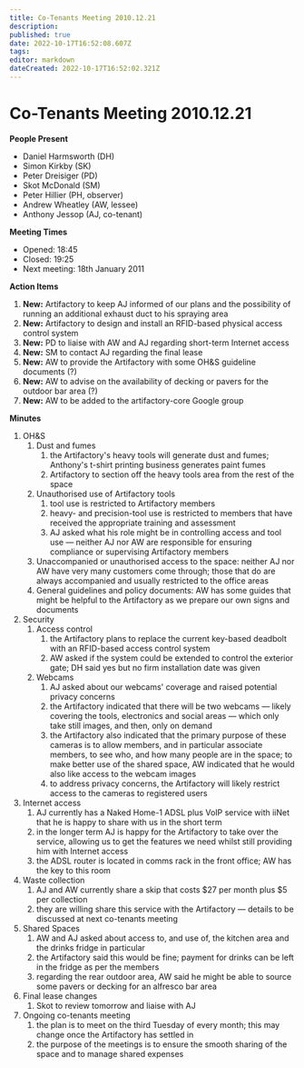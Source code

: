 ```yaml
---
title: Co-Tenants Meeting 2010.12.21
description: 
published: true
date: 2022-10-17T16:52:08.607Z
tags: 
editor: markdown
dateCreated: 2022-10-17T16:52:02.321Z
---
```


# Co-Tenants Meeting 2010.12.21

**People Present**

-   Daniel Harmsworth (DH)
-   Simon Kirkby (SK)
-   Peter Dreisiger (PD)
-   Skot McDonald (SM)
-   Peter Hillier (PH, observer)
-   Andrew Wheatley (AW, lessee)
-   Anthony Jessop (AJ, co-tenant)

**Meeting Times**

-   Opened: 18:45
-   Closed: 19:25
-   Next meeting: 18th January 2011

**Action Items**

1.  **New:** Artifactory to keep AJ informed of our plans and the possibility of running an additional exhaust duct to his spraying area
2.  **New:** Artifactory to design and install an RFID-based physical access control system
3.  **New:** PD to liaise with AW and AJ regarding short-term Internet access
4.  **New:** SM to contact AJ regarding the final lease
5.  **New:** AW to provide the Artifactory with some OH&S guideline documents (?)
6.  **New:** AW to advise on the availability of decking or pavers for the outdoor bar area (?)
7.  **New:** AW to be added to the artifactory-core Google group

**Minutes**

1.  OH&S
    1.  Dust and fumes
        1.  the Artifactory's heavy tools will generate dust and fumes; Anthony's t-shirt printing business generates paint fumes
        2.  Artifactory to section off the heavy tools area from the rest of the space
    2.  Unauthorised use of Artifactory tools
        1.  tool use is restricted to Artifactory members
        2.  heavy- and precision-tool use is restricted to members that have received the appropriate training and assessment
        3.  AJ asked what his role might be in controlling access and tool use — neither AJ nor AW are responsible for ensuring compliance or supervising Artifactory members
    3.  Unaccompanied or unauthorised access to the space: neither AJ nor AW have very many customers come through; those that do are always accompanied and usually restricted to the office areas
    4.  General guidelines and policy documents: AW has some guides that might be helpful to the Artifactory as we prepare our own signs and documents
2.  Security
    1.  Access control
        1.  the Artifactory plans to replace the current key-based deadbolt with an RFID-based access control system
        2.  AW asked if the system could be extended to control the exterior gate; DH said yes but no firm installation date was given
    2.  Webcams
        1.  AJ asked about our webcams' coverage and raised potential privacy concerns
        2.  the Artifactory indicated that there will be two webcams — likely covering the tools, electronics and social areas — which only take still images, and then, only on demand
        3.  the Artifactory also indicated that the primary purpose of these cameras is to allow members, and in particular associate members, to see who, and how many people are in the space; to make better use of the shared space, AW indicated that he would also like access to the webcam images
        4.  to address privacy concerns, the Artifactory will likely restrict access to the cameras to registered users
3.  Internet access
    1.  AJ currently has a Naked Home-1 ADSL plus VoIP service with iiNet that he is happy to share with us in the short term
    2.  in the longer term AJ is happy for the Artifactory to take over the service, allowing us to get the features we need whilst still providing him with Internet access
    3.  the ADSL router is located in comms rack in the front office; AW has the key to this room
4.  Waste collection
    1.  AJ and AW currently share a skip that costs \$27 per month plus \$5 per collection
    2.  they are willing share this service with the Artifactory — details to be discussed at next co-tenants meeting
5.  Shared Spaces
    1.  AW and AJ asked about access to, and use of, the kitchen area and the drinks fridge in particular
    2.  the Artifactory said this would be fine; payment for drinks can be left in the fridge as per the members
    3.  regarding the rear outdoor area, AW said he might be able to source some pavers or decking for an alfresco bar area
6.  Final lease changes
    1.  Skot to review tomorrow and liaise with AJ
7.  Ongoing co-tenants meeting
    1.  the plan is to meet on the third Tuesday of every month; this may change once the Artifactory has settled in
    2.  the purpose of the meetings is to ensure the smooth sharing of the space and to manage shared expenses
